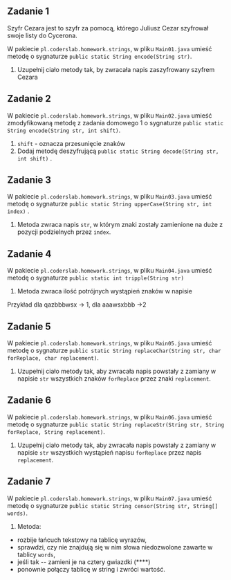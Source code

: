 ## Zadanie 1

Szyfr Cezara jest to szyfr za pomocą, którego Juliusz Cezar szyfrował swoje listy do Cycerona.

W pakiecie `pl.coderslab.homework.strings`, w pliku `Main01.java` umieść metodę o sygnaturze `public static String encode(String str)`.
 
1. Uzupełnij ciało metody tak, by zwracała napis zaszyfrowany szyfrem Cezara  

## Zadanie 2

W pakiecie `pl.coderslab.homework.strings`, w pliku `Main02.java` umieść zmodyfikowaną metodę z zadania domowego 1 o sygnaturze `public static String encode(String str, int shift)`.
 
1. `shift` - oznacza przesunięcie znaków
2. Dodaj metodę deszyfrującą `public static String decode(String str, int shift)` .
## Zadanie 3

W pakiecie `pl.coderslab.homework.strings`, w pliku `Main03.java` umieść  metodę  o sygnaturze `public static String upperCase(String str, int index)` .

1. Metoda zwraca napis `str`, w którym znaki zostały zamienione na duże z pozycji podzielnych przez `index`.
## Zadanie 4

W pakiecie `pl.coderslab.homework.strings`, w pliku `Main04.java` umieść  metodę  o sygnaturze `public static int tripple(String str)` 
1. Metoda zwraca ilość potrójnych wystąpień znaków w napisie

Przykład dla qazbbbwsx -> 1, dla aaawsxbbb ->2
## Zadanie 5

W pakiecie `pl.coderslab.homework.strings`, w pliku `Main05.java` umieść metodę o sygnaturze `public static String replaceChar(String str, char forReplace, char replacement)`.

1. Uzupełnij ciało metody tak, aby zwracała napis powstały z zamiany w napisie `str`
 wszystkich znaków `forReplace` przez znaki `replacement`.
## Zadanie 6

W pakiecie `pl.coderslab.homework.strings`, w pliku `Main06.java` umieść metodę o sygnaturze `public static String replaceStr(String str, String forReplace, String replacement)`.

1. Uzupełnij ciało metody tak, aby zwracała napis powstały z zamiany w napisie `str`
 wszystkich wystąpień napisu `forReplace` przez napis `replacement`.
## Zadanie 7

W pakiecie `pl.coderslab.homework.strings`, w pliku `Main07.java` umieść metodę o sygnaturze `public static String censor(String str, String[] words)`.

1. Metoda:

* rozbije łańcuch tekstowy na tablicę wyrazów,
* sprawdzi, czy nie znajdują się w nim słowa niedozwolone zawarte w tablicy `words`,
* jeśli tak -- zamieni je na cztery gwiazdki (****)
* ponownie połączy tablicę w string i zwróci wartość.
